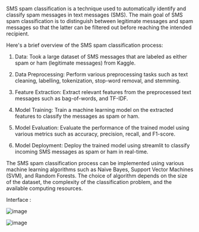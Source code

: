 
SMS spam classification is a technique used to automatically identify and classify spam messages in text messages (SMS). The main goal of SMS spam classification is to distinguish between legitimate messages and spam messages so that the latter can be filtered out before reaching the intended recipient.

Here's a brief overview of the SMS spam classification process:

1. Data: Took a large dataset of SMS messages that are labeled as either spam or ham (legitimate messages) from Kaggle.

2. Data Preprocessing: Perform various preprocessing tasks such as text cleaning, labelling, tokenization, stop-word removal, and stemming.

3. Feature Extraction: Extract relevant features from the preprocessed text messages such as bag-of-words, and TF-IDF.

4. Model Training: Train a machine learning model on the extracted features to classify the messages as spam or ham.

5. Model Evaluation: Evaluate the performance of the trained model using various metrics such as accuracy, precision, recall, and F1-score.

6. Model Deployment: Deploy the trained model using streamlit to classify incoming SMS messages as spam or ham in real-time.

The SMS spam classification process can be implemented using various machine learning algorithms such as Naive Bayes, Support Vector Machines (SVM), and Random Forests. The choice of algorithm depends on the size of the dataset, the complexity of the classification problem, and the available computing resources.

Interface : 

![image](https://user-images.githubusercontent.com/86832339/227755323-35e8240f-6851-49fc-bcfb-84aa1d374d42.png)


![image](https://user-images.githubusercontent.com/86832339/227755304-09b0bce4-1642-4e61-8779-f301b322afcf.png)



